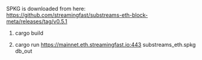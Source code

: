 SPKG is downloaded from here:
https://github.com/streamingfast/substreams-eth-block-meta/releases/tag/v0.5.1


1. cargo build

2. cargo run https://mainnet.eth.streamingfast.io:443 substreams_eth.spkg db_out